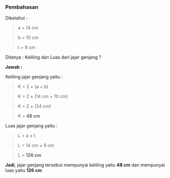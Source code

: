 ### **Pembahasan**

Diketahui :

>a = 14 cm

>b = 10 cm

>t = 9 cm

Ditanya : Keliling dan Luas dari jajar genjang ?

**Jawab :**

Keliling jajar genjang yaitu :

>K = 2 × (a + b)

>K = 2 × (14 cm + 10 cm)

>K = 2 × (24 cm)

>K = **48 cm**

Luas jajar genjang yaitu :

>L = a × t

>L = 14 cm × 9 cm

>L = **126 cm**

**Jadi**, jajar genjang tersebut mempunyai keliling yaitu **48 cm** dan mempunyai luas yaitu **126 cm**

